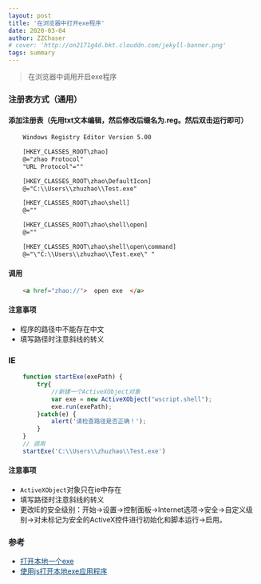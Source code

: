```yaml
---
layout: post
title: '在浏览器中打开exe程序'
date: 2020-03-04
author: ZZChaser
# cover: 'http://on2171g4d.bkt.clouddn.com/jekyll-banner.png'
tags: summary
---
```


> 在浏览器中调用开启exe程序
### 注册表方式（通用）
#### 添加注册表（先用txt文本编辑，然后修改后缀名为.reg。然后双击运行即可）
```txt
    Windows Registry Editor Version 5.00

    [HKEY_CLASSES_ROOT\zhao]
    @="zhao Protocol"
    "URL Protocol"=""

    [HKEY_CLASSES_ROOT\zhao\DefaultIcon]
    @="C:\\Users\\zhuzhao\\Test.exe"

    [HKEY_CLASSES_ROOT\zhao\shell]
    @=""

    [HKEY_CLASSES_ROOT\zhao\shell\open]
    @=""

    [HKEY_CLASSES_ROOT\zhao\shell\open\command]
    @="\"C:\\Users\\zhuzhao\\Test.exe\" "
```
#### 调用
```html
    <a href="zhao://">  open exe  </a>
```
#### 注意事项
* 程序的路径中不能存在中文
* 填写路径时注意斜线的转义
### IE
```javascript
    function startExe(exePath) {
        try{
            //新建一个ActiveXObject对象
            var exe = new ActiveXObject("wscript.shell");
            exe.run(exePath); 
        }catch(e) {
            alert('请检查路径是否正确！');
        }
    }
    // 调用
    startExe('C:\\Users\\zhuzhao\\Test.exe')
```
#### 注意事项
* `ActiveXObject`对象只在ie中存在
* 填写路径时注意斜线的转义
* 更改IE的安全级别：开始->设置->控制面板->Internet选项->安全->自定义级别->对未标记为安全的ActiveX控件进行初始化和脚本运行->启用。
### 参考
* <a style='color:#0A497B' href='https://blog.csdn.net/longzhoufeng/article/details/78796837?utm_source=blogxgwz3' target='_blank'>打开本地一个exe</a>
* <a style='color:#0A497B' href='https://blog.csdn.net/lmq2582609/article/details/84639207' target='_blank'>使用js打开本地exe应用程序</a>